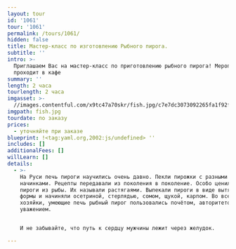 ```yaml
---
layout: tour
id: '1061'
tour: '1061'
permalink: /tours/1061/
hidden: false
title: Мастер-класс по изготовлению Рыбного пирога.
subtitle: ''
intro: >-
  Приглашаем Вас на мастер-класс по приготовлению рыбного пирога! Мероприятие
  проходит в кафе
summary: ''
length: 2 часа
tourlength: 2 часа
imgasset: >-
  //images.contentful.com/x9tc47a70skr/fish.jpg/c7e7dc3073092265fa1f92f9f639d439/fish.jpg
imgpath: fish.jpg
tourdate: по заказу
prices:
  - уточняйте при заказе
blueprint: !<tag:yaml.org,2002:js/undefined> ''
includes: []
additionalFees: []
willLearn: []
details:
  - >-
    На Руси печь пироги научились очень давно. Пекли пирожки с разными
    начинками. Рецепты передавали из поколения в поколение. Особо ценились
    пироги из рыбы. Их называли растягаями. Выпекали пироги в виде вытянутой
    формы и начиняли осетриной, стерлядью, сомом, щукой, карпом. Во все времена,
    хозяйки, умеющие печь рыбный пирог пользовались почётом, авторитетом и
    уважением.


    И не забывайте, что путь к сердцу мужчины лежит через желудок.

---
```

